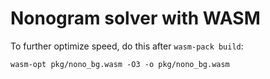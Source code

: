 # Nonogram solver with WASM 


To further optimize speed, do this after `wasm-pack build`:

```
wasm-opt pkg/nono_bg.wasm -O3 -o pkg/nono_bg.wasm
```
